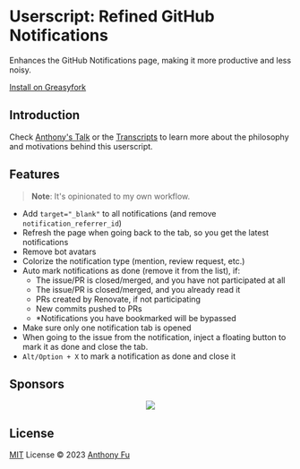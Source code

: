 # Userscript: Refined GitHub Notifications

Enhances the GitHub Notifications page, making it more productive and less noisy.

[Install on Greasyfork](https://greasyfork.org/en/scripts/461320-refined-github-notifications)

## Introduction

Check [Anthony's Talk](https://youtu.be/gu-0b6KCf80) or the [Transcripts](https://antfu.me/posts/manage-github-notifcations-2023) to learn more about the philosophy and motivations behind this userscript.

## Features

> **Note**: It's opinionated to my own workflow.

- Add `target="_blank"` to all notifications (and remove `notification_referrer_id`)
- Refresh the page when going back to the tab, so you get the latest notifications
- Remove bot avatars
- Colorize the notification type (mention, review request, etc.)
- Auto mark notifications as done (remove it from the list), if:
  - The issue/PR is closed/merged, and you have not participated at all
  - The issue/PR is closed/merged, and you already read it
  - PRs created by Renovate, if not participating
  - New commits pushed to PRs
  - *Notifications you have bookmarked will be bypassed
- Make sure only one notification tab is opened
- When going to the issue from the notification, inject a floating button to mark it as done and close the tab.
- `Alt/Option + X` to mark a notification as done and close it

## Sponsors

<p align="center">
  <a href="https://cdn.jsdelivr.net/gh/antfu/static/sponsors.svg">
    <img src='https://cdn.jsdelivr.net/gh/antfu/static/sponsors.svg'/>
  </a>
</p>

## License

[MIT](./LICENSE) License © 2023 [Anthony Fu](https://github.com/antfu)
